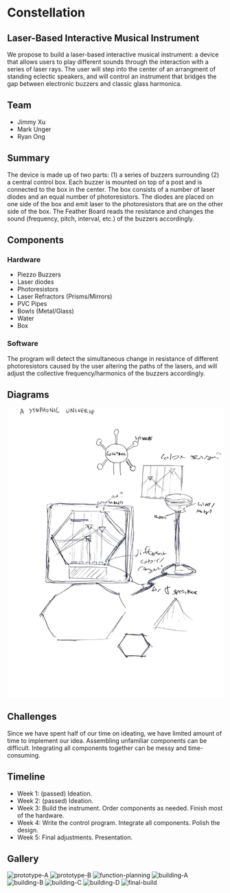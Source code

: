 # Constellation
## Laser-Based Interactive Musical Instrument
We propose to build a laser-based interactive musical instrument: a device that allows users to play different sounds through the interaction with a series of laser rays. The user will step into the center of an arrangment of standing eclectic speakers, and will control an instrument that bridges the gap between electronic buzzers and classic glass harmonica.

## Team
- Jimmy Xu
- Mark Unger
- Ryan Ong

## Summary
The device is made up of two parts: (1) a series of buzzers surrounding (2) a central control box. Each buzzer is mounted on top of a post and is connected to the box in the center. The box consists of a number of laser diodes and an equal number of photoresistors. The diodes are placed on one side of the box and emit laser to the photoresistors that are on the other side of the box. The Feather Board reads the resistance and changes the sound (frequency, pitch, interval, etc.) of the buzzers accordingly.

## Components

### Hardware
- Piezzo Buzzers
- Laser diodes
- Photoresistors
- Laser Refractors (Prisms/Mirrors)
- PVC Pipes
- Bowls (Metal/Glass)
- Water
- Box

### Software
The program will detect the simultaneous change in resistance of different photoresistors caused by the user altering the paths of the lasers, and will adjust the collective frequency/harmonics of the buzzers accordingly.

## Diagrams
![diagram](https://github.com/rayneong/Constellation/blob/master/images/spec-diagram.png)

## Challenges
Since we have spent half of our time on ideating, we have limited amount of time to implement our idea. 
Assembling unfamiliar components can be difficult.
Integrating all components together can be messy and time-consuming.

## Timeline
- Week 1: (passed) Ideation.
- Week 2: (passed) Ideation.
- Week 3: Build the instrument. Order components as needed. Finish most of the hardware. 
- Week 4: Write the control program. Integrate all components. Polish the design.
- Week 5: Final adjustments. Presentation.

## Gallery
![prototype-A](https://github.com/rayneong/Constellation/blob/master/IMG_0548.JPG)
![prototype-B](https://github.com/rayneong/Constellation/blob/master/IMG_0549.JPG)
![function-planning](https://github.com/rayneong/Constellation/blob/master/IMG_0550.JPG)
![building-A](https://github.com/rayneong/Constellation/blob/master/IMG_0559.JPG)
![building-B](https://github.com/rayneong/Constellation/blob/master/IMG_0560.JPG)
![building-C](https://github.com/rayneong/Constellation/blob/master/IMG_0561.JPG)
![building-D](https://github.com/rayneong/Constellation/blob/master/IMG_0562.JPG)
![final-build](https://github.com/rayneong/Constellation/blob/master/IMG_0567.JPG)
